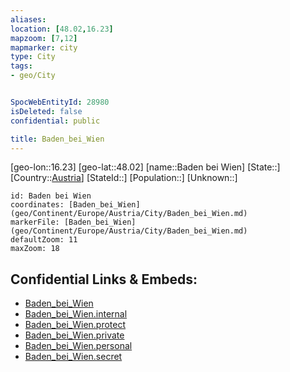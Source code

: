 ```yaml
---
aliases: 
location: [48.02,16.23]
mapzoom: [7,12] 
mapmarker: city 
type: City
tags:
- geo/City


SpocWebEntityId: 28980
isDeleted: false
confidential: public

title: Baden_bei_Wien
---
```

[geo-lon::16.23]
[geo-lat::48.02]
[name::Baden bei Wien]
[State::]
[Country::[Austria](geo/Continent/Europe/Austria.md)]
[StateId::]
[Population::]
[Unknown::]


```leaflet
id: Baden bei Wien
coordinates: [Baden_bei_Wien](geo/Continent/Europe/Austria/City/Baden_bei_Wien.md)
markerFile: [Baden_bei_Wien](geo/Continent/Europe/Austria/City/Baden_bei_Wien.md)
defaultZoom: 11 
maxZoom: 18
```


## Confidential Links & Embeds: 
- [Baden_bei_Wien](../../../../../../_public/geo/Continent/Europe/Austria/City/Baden_bei_Wien.md) 
- [Baden_bei_Wien.internal](../../../../../../_internal/geo/Continent/Europe/Austria/City/Baden_bei_Wien.internal.md) 
- [Baden_bei_Wien.protect](../../../../../../_protect/geo/Continent/Europe/Austria/City/Baden_bei_Wien.protect.md) 
- [Baden_bei_Wien.private](../../../../../../_private/geo/Continent/Europe/Austria/City/Baden_bei_Wien.private.md) 
- [Baden_bei_Wien.personal](../../../../../../_personal/geo/Continent/Europe/Austria/City/Baden_bei_Wien.personal.md) 
- [Baden_bei_Wien.secret](../../../../../../_secret/geo/Continent/Europe/Austria/City/Baden_bei_Wien.secret.md) 
